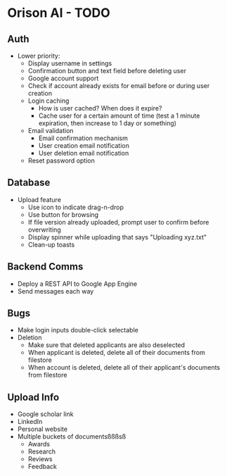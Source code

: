 # Orison AI - TODO

## Auth

- Lower priority:
    - Display username in settings
    - Confirmation button and text field before deleting user
    - Google account support
    - Check if account already exists for email before or during user creation
    - Login caching
        - How is user cached? When does it expire?
        - Cache user for a certain amount of time (test a 1 minute expiration, then increase to 1 day or something)
    - Email validation
        - Email confirmation mechanism
        - User creation email notification
        - User deletion email notification
    - Reset password option

## Database

- Upload feature
    - Use icon to indicate drag-n-drop
    - Use button for browsing
    - If file version already uploaded, prompt user to confirm before overwriting
    - Display spinner while uploading that says "Uploading xyz.txt"
    - Clean-up toasts

## Backend Comms

- Deploy a REST API to Google App Engine
- Send messages each way

## Bugs

- Make login inputs double-click selectable
- Deletion
    - Make sure that deleted applicants are also deselected
    - When applicant is deleted, delete all of their documents from filestore
    - When account is deleted, delete all of their applicant's documents from filestore

## Upload Info

- Google scholar link
- LinkedIn
- Personal website
- Multiple buckets of documentsßßßsß
    - Awards
    - Research
    - Reviews
    - Feedback

